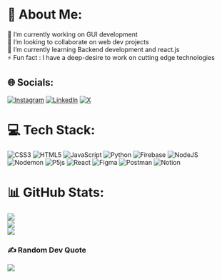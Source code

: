 # 💫 About Me:
🔭 I’m currently working on GUI development<br>👯 I’m looking to collaborate on web dev projects <br>🌱 I’m currently learning Backend development and react.js<br>⚡ Fun fact : I have a deep-desire to work on cutting edge technologies


## 🌐 Socials:
[![Instagram](https://img.shields.io/badge/Instagram-%23E4405F.svg?logo=Instagram&logoColor=white)](https://instagram.com/tanmay__gadge) [![LinkedIn](https://img.shields.io/badge/LinkedIn-%230077B5.svg?logo=linkedin&logoColor=white)](https://linkedin.com/in/TanmayGadge) [![X](https://img.shields.io/badge/X-black.svg?logo=X&logoColor=white)](https://x.com/TanmayGadge) 

# 💻 Tech Stack:
![CSS3](https://img.shields.io/badge/css3-%231572B6.svg?style=for-the-badge&logo=css3&logoColor=white) ![HTML5](https://img.shields.io/badge/html5-%23E34F26.svg?style=for-the-badge&logo=html5&logoColor=white) ![JavaScript](https://img.shields.io/badge/javascript-%23323330.svg?style=for-the-badge&logo=javascript&logoColor=%23F7DF1E) ![Python](https://img.shields.io/badge/python-3670A0?style=for-the-badge&logo=python&logoColor=ffdd54) ![Firebase](https://img.shields.io/badge/firebase-%23039BE5.svg?style=for-the-badge&logo=firebase) ![NodeJS](https://img.shields.io/badge/node.js-6DA55F?style=for-the-badge&logo=node.js&logoColor=white) ![Nodemon](https://img.shields.io/badge/NODEMON-%23323330.svg?style=for-the-badge&logo=nodemon&logoColor=%BBDEAD) ![P5js](https://img.shields.io/badge/p5.js-ED225D?style=for-the-badge&logo=p5.js&logoColor=FFFFFF) ![React](https://img.shields.io/badge/react-%2320232a.svg?style=for-the-badge&logo=react&logoColor=%2361DAFB) ![Figma](https://img.shields.io/badge/figma-%23F24E1E.svg?style=for-the-badge&logo=figma&logoColor=white) ![Postman](https://img.shields.io/badge/Postman-FF6C37?style=for-the-badge&logo=postman&logoColor=white) ![Notion](https://img.shields.io/badge/Notion-%23000000.svg?style=for-the-badge&logo=notion&logoColor=white)
# 📊 GitHub Stats:
![](https://github-readme-stats.vercel.app/api?username=TanmayGadge&theme=dark&hide_border=false&include_all_commits=false&count_private=false)<br/>
![](https://github-readme-streak-stats.herokuapp.com/?user=TanmayGadge&theme=dark&hide_border=false)<br/>
![](https://github-readme-stats.vercel.app/api/top-langs/?username=TanmayGadge&theme=dark&hide_border=false&include_all_commits=false&count_private=false&layout=compact)

### ✍ Random Dev Quote
![](https://quotes-github-readme.vercel.app/api?type=vetical&theme=radical)

<!-- Proudly created with GPRM ( https://gprm.itsvg.in ) -->
